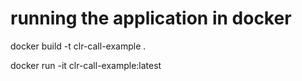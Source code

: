 # running the application in docker

docker build -t clr-call-example .

docker run -it clr-call-example:latest